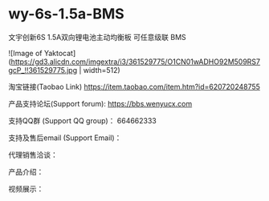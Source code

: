 # wy-6s-1.5a-BMS
文宇创新6S 1.5A双向锂电池主动均衡板 可任意级联 BMS

![Image of Yaktocat](https://gd3.alicdn.com/imgextra/i3/361529775/O1CN01wADHO92M509RS7gcP_!!361529775.jpg | width=512)

淘宝链接(Taobao Link) https://item.taobao.com/item.htm?id=620720248755

产品支持论坛(Support forum): https://bbs.wenyucx.com

支持QQ群 (Support QQ group)： 664662333 

支持及售后email (Support Email)： 

代理销售洽谈：

产品介绍：

视频展示：
